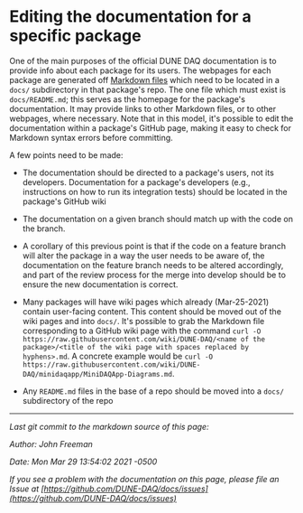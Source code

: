
# Editing the documentation for a specific package

One of the main purposes of the official DUNE DAQ documentation is to
provide info about each package for its users. The webpages for each
package are generated off [Markdown
files](https://www.markdownguide.org/basic-syntax/) which need to be 
located in a `docs/` subdirectory in that package's repo. The one file
which must exist is `docs/README.md`; this serves as the homepage for
the package's documentation. It may provide links to other Markdown
files, or to other webpages, where necessary. Note that in this model,
it's possible to edit the documentation within a package's GitHub
page, making it easy to check for Markdown syntax errors before
committing. 

A few points need to be made:

- The documentation should be directed to a package's users, not
  its developers. Documentation for a package's developers (e.g., instructions
  on how to run its integration tests) should be located in the
  package's GitHub wiki

- The documentation on a given branch should match up with the code on
  the branch. 

- A corollary of this previous point is that if the code on a feature
  branch will alter the package in a way the user needs to be aware
  of, the documentation on the feature branch needs to be altered
  accordingly, and part of the review process for the merge into
  develop should be to ensure the new documentation is correct.

- Many packages will have wiki pages which already (Mar-25-2021)
  contain user-facing content. This content should be moved out of the
  wiki pages and into `docs/`. It's possible to grab the Markdown file corresponding to a GitHub wiki page with the command `curl -O https://raw.githubusercontent.com/wiki/DUNE-DAQ/<name of the  package>/<title of the wiki page with spaces replaced by hyphens>.md`. A concrete example would be `curl -O https://raw.githubusercontent.com/wiki/DUNE-DAQ/minidaqapp/MiniDAQApp-Diagrams.md`.

- Any `README.md` files in the base of a repo should be moved into a
  `docs/` subdirectory of the repo


-----

_Last git commit to the markdown source of this page:_


_Author: John Freeman_

_Date: Mon Mar 29 13:54:02 2021 -0500_

_If you see a problem with the documentation on this page, please file an Issue at [https://github.com/DUNE-DAQ/docs/issues](https://github.com/DUNE-DAQ/docs/issues)_
